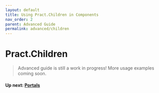 ```yaml
---
layout: default
title: Using Pract.Children in Components
nav_order: 2
parent: Advanced Guide
permalink: advanced/children
---
```


# Pract.Children

> Advanced guide is still a work in progress! More usage examples coming soon.

#### Up next: [Portals](./portals)